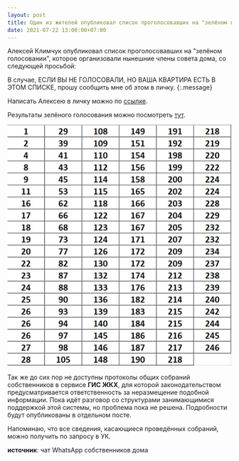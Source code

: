 ```yaml
---
layout: post
title: Один из жителей опубликовал список проголосовавших на "зелёном голосовании"
date: 2021-07-22 13:00:00+07:00
---
```


Алексей Климчук опубликовал список проголосовавших на "зелёном голосовании", которое организовали нынешние члены совета дома, со следующей просьбой:

В случае, ЕСЛИ ВЫ НЕ ГОЛОСОВАЛИ, НО ВАША КВАРТИРА ЕСТЬ В ЭТОМ СПИСКЕ, прошу сообщить мне об этом в личку.
{:.message}

Написать Алексею в личку можно по [ссылке](https://wa.me/79137740454).

Результаты зелёного голосования можно посмотреть [тут](https://leskova29.live/2021/03/02/voting_results.html).

<img src="/assets/list-of-voters.jpeg" alt="Список проголосовавших"/>

Так же до сих пор не доступны протоколы общих собраний собственников в сервисе **ГИС ЖКХ**, для которой законодательством предусматривается ответственность за неразмещение подобной информации. Пока идёт разговор со структурами занимающимися поддержкой этой системы, но проблема пока не решена. Подробности будут опубликованы в отдельном посте.

Напоминаю, что все сведения, касающиеся проведённых собраний, можно получить по запросу в УК.

**источник**: чат WhatsApp собственников дома

